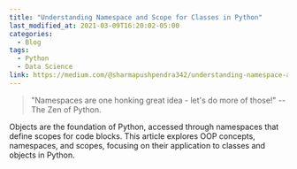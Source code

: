 ```yaml
---
title: "Understanding Namespace and Scope for Classes in Python"
last_modified_at: 2021-03-09T16:20:02-05:00
categories:
  - Blog
tags:
  - Python
  - Data Science
link: https://medium.com/@sharmapushpendra342/understanding-namespace-and-scope-for-classes-in-python-9fb52830ce17
---
```

> "Namespaces are one honking great idea - let's do more of those!" --The Zen of Python.

Objects are the foundation of Python, accessed through namespaces that define scopes for code blocks. This article explores OOP concepts, namespaces, and scopes, focusing on their application to classes and objects in Python.


